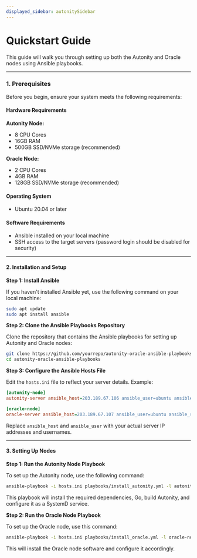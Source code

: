 ```yaml
---
displayed_sidebar: autonitySidebar
---
```

# Quickstart Guide

This guide will walk you through setting up both the Autonity and Oracle nodes using Ansible playbooks.

***

### **1. Prerequisites**

Before you begin, ensure your system meets the following requirements:

#### **Hardware Requirements**

**Autonity Node:**

* 8 CPU Cores
* 16GB RAM
* 500GB SSD/NVMe storage (recommended)

**Oracle Node:**

* 2 CPU Cores
* 4GB RAM
* 128GB SSD/NVMe storage (recommended)

#### **Operating System**

* Ubuntu 20.04 or later

#### **Software Requirements**

* Ansible installed on your local machine
* SSH access to the target servers (password login should be disabled for security)

***

#### **2. Installation and Setup**

**Step 1: Install Ansible**

If you haven't installed Ansible yet, use the following command on your local machine:

```bash
sudo apt update
sudo apt install ansible
```

**Step 2: Clone the Ansible Playbooks Repository**

Clone the repository that contains the Ansible playbooks for setting up Autonity and Oracle nodes:

```bash
git clone https://github.com/yourrepo/autonity-oracle-ansible-playbooks.git
cd autonity-oracle-ansible-playbooks
```

**Step 3: Configure the Ansible Hosts File**

Edit the `hosts.ini` file to reflect your server details. Example:

```ini
[autonity-node]
autonity-server ansible_host=203.189.67.106 ansible_user=ubuntu ansible_ssh_private_key_file=~/.ssh/id_rsa

[oracle-node]
oracle-server ansible_host=203.189.67.107 ansible_user=ubuntu ansible_ssh_private_key_file=~/.ssh/id_rsa
```

Replace `ansible_host` and `ansible_user` with your actual server IP addresses and usernames.

***

#### **3. Setting Up Nodes**

**Step 1: Run the Autonity Node Playbook**

To set up the Autonity node, use the following command:

```bash
ansible-playbook -i hosts.ini playbooks/install_autonity.yml -l autonity-node
```

This playbook will install the required dependencies, Go, build Autonity, and configure it as a SystemD service.

**Step 2: Run the Oracle Node Playbook**

To set up the Oracle node, use this command:

```bash
ansible-playbook -i hosts.ini playbooks/install_oracle.yml -l oracle-node
```

This will install the Oracle node software and configure it accordingly.